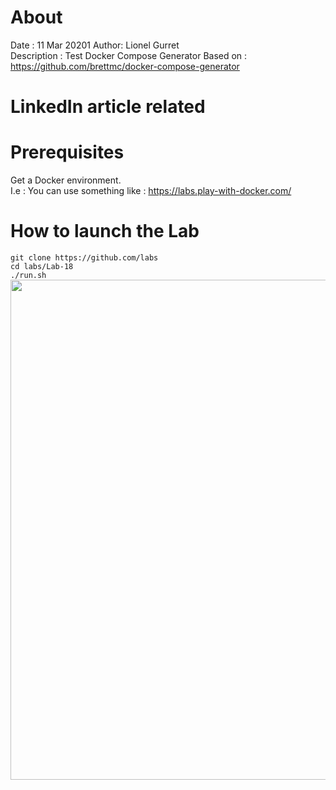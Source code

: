 # About
Date : 11 Mar 20201
Author: Lionel Gurret  
Description : Test Docker Compose Generator
Based on : https://github.com/brettmc/docker-compose-generator
# LinkedIn article related
# Prerequisites
Get a Docker environment.  
I.e : You can use something like : https://labs.play-with-docker.com/
# How to launch the Lab
`git clone https://github.com/labs`  
`cd labs/Lab-18`  
`./run.sh`  
<img src="images/1.png" width="800" >  
